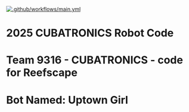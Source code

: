 [![.github/workflows/main.yml](https://github.com/Team1810Robotics/2024-robot-code/actions/workflows/main.yml/badge.svg)](https://github.com/Team1810Robotics/2024-robot-code/actions/workflows/main.yml)

# 2025 CUBATRONICS Robot Code

# Team 9316 - CUBATRONICS - code for Reefscape

# Bot Named: Uptown Girl


